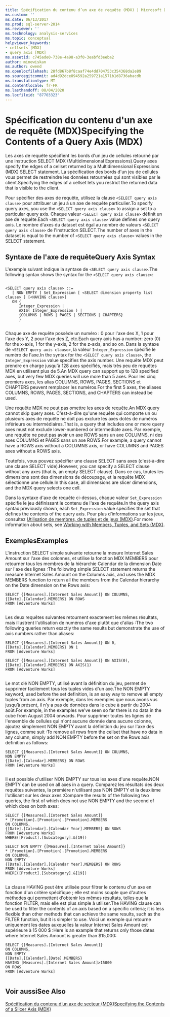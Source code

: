 ```yaml
---
title: Spécification du contenu d’un axe de requête (MDX) | Microsoft Docs
ms.custom: ''
ms.date: 06/13/2017
ms.prod: sql-server-2014
ms.reviewer: ''
ms.technology: analysis-services
ms.topic: conceptual
helpviewer_keywords:
- cellsets [MDX]
- query axis [MDX]
ms.assetid: c745ade0-738e-4a98-a3f0-3eabfd3eeba2
author: minewiskan
ms.author: owend
ms.openlocfilehash: 28fd867b8f8caaf74e4dd704753c354368da2e89
ms.sourcegitcommit: ad4d92dce894592a259721a1571b1d8736abacdb
ms.translationtype: MT
ms.contentlocale: fr-FR
ms.lasthandoff: 08/04/2020
ms.locfileid: "87703323"
---
```

# <a name="specifying-the-contents-of-a-query-axis-mdx"></a><span data-ttu-id="b1cd2-102">Spécification du contenu d'un axe de requête (MDX)</span><span class="sxs-lookup"><span data-stu-id="b1cd2-102">Specifying the Contents of a Query Axis (MDX)</span></span>
  <span data-ttu-id="b1cd2-103">Les axes de requête spécifient les bords d'un jeu de cellules retourné par une instruction SELECT MDX (Multidimensional Expressions).</span><span class="sxs-lookup"><span data-stu-id="b1cd2-103">Query axes specify the edges of a cellset returned by a Multidimensional Expressions (MDX) SELECT statement.</span></span> <span data-ttu-id="b1cd2-104">La spécification des bords d'un jeu de cellules vous permet de restreindre les données retournées qui sont visibles par le client.</span><span class="sxs-lookup"><span data-stu-id="b1cd2-104">Specifying the edges of a cellset lets you restrict the returned data that is visible to the client.</span></span>  
  
 <span data-ttu-id="b1cd2-105">Pour spécifier des axes de requête, utilisez la clause `<SELECT query axis clause>` pour attribuer un jeu à un axe de requête particulier.</span><span class="sxs-lookup"><span data-stu-id="b1cd2-105">To specify query axes, you use the `<SELECT query axis clause>` to assign a set to a particular query axis.</span></span> <span data-ttu-id="b1cd2-106">Chaque valeur `<SELECT query axis clause>` définit un axe de requête.</span><span class="sxs-lookup"><span data-stu-id="b1cd2-106">Each `<SELECT query axis clause>` value defines one query axis.</span></span> <span data-ttu-id="b1cd2-107">Le nombre d'axes du dataset est égal au nombre de valeurs `<SELECT query axis clause>` de l'instruction SELECT.</span><span class="sxs-lookup"><span data-stu-id="b1cd2-107">The number of axes in the dataset is equal to the number of `<SELECT query axis clause>` values in the SELECT statement.</span></span>  
  
## <a name="query-axis-syntax"></a><span data-ttu-id="b1cd2-108">Syntaxe de l'axe de requête</span><span class="sxs-lookup"><span data-stu-id="b1cd2-108">Query Axis Syntax</span></span>  
 <span data-ttu-id="b1cd2-109">L'exemple suivant indique la syntaxe de `<SELECT query axis clause>`.</span><span class="sxs-lookup"><span data-stu-id="b1cd2-109">The following syntax shows the syntax for the `<SELECT query axis clause>`:</span></span>  
  
```  
  
<SELECT query axis clause> ::=  
   [ NON EMPTY ] Set_Expression [ <SELECT dimension property list clause> ] [<HAVING clause>]  
   ON {  
      Integer_Expression |   
      AXIS( Integer_Expression ) |   
      {COLUMNS | ROWS | PAGES | SECTIONS | CHAPTERS}     
      }  
  
```  
  
 <span data-ttu-id="b1cd2-110">Chaque axe de requête possède un numéro : 0 pour l'axe des X, 1 pour l'axe des Y, 2 pour l'axe des Z, etc.</span><span class="sxs-lookup"><span data-stu-id="b1cd2-110">Each query axis has a number: zero (0) for the x-axis, 1 for the y-axis, 2 for the z-axis, and so on.</span></span> <span data-ttu-id="b1cd2-111">Dans la syntaxe de `<SELECT query axis clause>`, la valeur `Integer_Expression` spécifie le numéro de l'axe.</span><span class="sxs-lookup"><span data-stu-id="b1cd2-111">In the syntax for the `<SELECT query axis clause>`, the `Integer_Expression` value specifies the axis number.</span></span> <span data-ttu-id="b1cd2-112">Une requête MDX peut prendre en charge jusqu'à 128 axes spécifiés, mais très peu de requêtes MDX en utilisent plus de 5.</span><span class="sxs-lookup"><span data-stu-id="b1cd2-112">An MDX query can support up to 128 specified axes, but very few MDX queries will use more than 5 axes.</span></span> <span data-ttu-id="b1cd2-113">Pour les cinq premiers axes, les alias COLUMNS, ROWS, PAGES, SECTIONS et CHAPTERS peuvent remplacer les numéros.</span><span class="sxs-lookup"><span data-stu-id="b1cd2-113">For the first 5 axes, the aliases COLUMNS, ROWS, PAGES, SECTIONS, and CHAPTERS can instead be used.</span></span>  
  
 <span data-ttu-id="b1cd2-114">Une requête MDX ne peut pas omettre les axes de requête.</span><span class="sxs-lookup"><span data-stu-id="b1cd2-114">An MDX query cannot skip query axes.</span></span> <span data-ttu-id="b1cd2-115">C'est-à-dire qu'une requête qui comporte un ou plusieurs axes de requête ne doit pas exclure les axes dotés de numéros inférieurs ou intermédiaires.</span><span class="sxs-lookup"><span data-stu-id="b1cd2-115">That is, a query that includes one or more query axes must not exclude lower-numbered or intermediate axes.</span></span> <span data-ttu-id="b1cd2-116">Par exemple, une requête ne peut pas avoir un axe ROWS sans un axe COLUMNS, ni des axes COLUMNS et PAGES sans un axe ROWS.</span><span class="sxs-lookup"><span data-stu-id="b1cd2-116">For example, a query cannot have a ROWS axis without a COLUMNS axis, or have COLUMNS and PAGES axes without a ROWS axis.</span></span>  
  
 <span data-ttu-id="b1cd2-117">Toutefois, vous pouvez spécifier une clause SELECT sans axes (c'est-à-dire une clause SELECT vide).</span><span class="sxs-lookup"><span data-stu-id="b1cd2-117">However, you can specify a SELECT clause without any axes (that is, an empty SELECT clause).</span></span> <span data-ttu-id="b1cd2-118">Dans ce cas, toutes les dimensions sont des dimensions de découpage, et la requête MDX sélectionne une cellule.</span><span class="sxs-lookup"><span data-stu-id="b1cd2-118">In this case, all dimensions are slicer dimensions, and the MDX query selects one cell.</span></span>  
  
 <span data-ttu-id="b1cd2-119">Dans la syntaxe d'axe de requête ci-dessus, chaque valeur `Set_Expression` spécifie le jeu définissant le contenu de l'axe de requête.</span><span class="sxs-lookup"><span data-stu-id="b1cd2-119">In the query axis syntax previously shown, each `Set_Expression` value specifies the set that defines the contents of the query axis.</span></span> <span data-ttu-id="b1cd2-120">Pour plus d’informations sur les jeux, consultez [Utilisation de membres, de tuples et de jeux &#40;MDX&#41;](working-with-members-tuples-and-sets-mdx.md).</span><span class="sxs-lookup"><span data-stu-id="b1cd2-120">For more information about sets, see [Working with Members, Tuples, and Sets &#40;MDX&#41;](working-with-members-tuples-and-sets-mdx.md).</span></span>  
  
## <a name="examples"></a><span data-ttu-id="b1cd2-121">Exemples</span><span class="sxs-lookup"><span data-stu-id="b1cd2-121">Examples</span></span>  
 <span data-ttu-id="b1cd2-122">L'instruction SELECT simple suivante retourne la mesure Internet Sales Amount sur l'axe des colonnes, et utilise la fonction MDX MEMBERS pour retourner tous les membres de la hiérarchie Calendar de la dimension Date sur l'axe des lignes :</span><span class="sxs-lookup"><span data-stu-id="b1cd2-122">The following simple SELECT statement returns the measure Internet Sales Amount on the Columns axis, and uses the MDX MEMBERS function to return all the members from the Calendar hierarchy on the Date dimension on the Rows axis:</span></span>  
  
```  
SELECT {[Measures].[Internet Sales Amount]} ON COLUMNS,  
{[Date].[Calendar].MEMBERS} ON ROWS  
FROM [Adventure Works]  
  
```  
  
 <span data-ttu-id="b1cd2-123">Les deux requêtes suivantes retournent exactement les mêmes résultats, mais illustrent l'utilisation de numéros d'axe plutôt que d'alias :</span><span class="sxs-lookup"><span data-stu-id="b1cd2-123">The two following queries return exactly the same results but demonstrate the use of axis numbers rather than aliases:</span></span>  
  
```  
SELECT {[Measures].[Internet Sales Amount]} ON 0,  
{[Date].[Calendar].MEMBERS} ON 1  
FROM [Adventure Works]  
  
SELECT {[Measures].[Internet Sales Amount]} ON AXIS(0),  
{[Date].[Calendar].MEMBERS} ON AXIS(1)  
FROM [Adventure Works]  
  
```  
  
 <span data-ttu-id="b1cd2-124">Le mot clé NON EMPTY, utilisé avant la définition du jeu, permet de supprimer facilement tous les tuples vides d'un axe.</span><span class="sxs-lookup"><span data-stu-id="b1cd2-124">The NON EMPTY keyword, used before the set definition, is an easy way to remove all empty tuples from an axis.</span></span> <span data-ttu-id="b1cd2-125">Par exemple, dans les exemples que nous avons vus jusqu’à présent, il n’y a pas de données dans le cube à partir du 2004 août.</span><span class="sxs-lookup"><span data-stu-id="b1cd2-125">For example, in the examples we've seen so far there is no data in the cube from August 2004 onwards.</span></span> <span data-ttu-id="b1cd2-126">Pour supprimer toutes les lignes de l'ensemble de cellules qui n'ont aucune donnée dans aucune colonne, ajoutez simplement NON EMPTY avant la définition du jeu sur l'axe des lignes, comme suit :</span><span class="sxs-lookup"><span data-stu-id="b1cd2-126">To remove all rows from the cellset that have no data in any column, simply add NON EMPTY before the set on the Rows axis definition as follows:</span></span>  
  
```  
SELECT {[Measures].[Internet Sales Amount]} ON COLUMNS,  
NON EMPTY  
{[Date].[Calendar].MEMBERS} ON ROWS  
FROM [Adventure Works]  
  
```  
  
 <span data-ttu-id="b1cd2-127">Il est possible d'utiliser NON EMPTY sur tous les axes d'une requête.</span><span class="sxs-lookup"><span data-stu-id="b1cd2-127">NON EMPTY can be used on all axes in a query.</span></span> <span data-ttu-id="b1cd2-128">Comparez les résultats des deux requêtes suivantes, la première n'utilisant pas NON EMPTY et la deuxième l'utilisant sur les deux axes :</span><span class="sxs-lookup"><span data-stu-id="b1cd2-128">Compare the results of the following two queries, the first of which does not use NON EMPTY and the second of which does on both axes:</span></span>  
  
```  
SELECT {[Measures].[Internet Sales Amount]}   
* [Promotion].[Promotion].[Promotion].MEMBERS  
ON COLUMNS,  
{[Date].[Calendar].[Calendar Year].MEMBERS} ON ROWS  
FROM [Adventure Works]  
WHERE([Product].[Subcategory].&[19])  
  
SELECT NON EMPTY {[Measures].[Internet Sales Amount]}   
* [Promotion].[Promotion].[Promotion].MEMBERS  
ON COLUMNS,  
NON EMPTY  
{[Date].[Calendar].[Calendar Year].MEMBERS} ON ROWS  
FROM [Adventure Works]  
WHERE([Product].[Subcategory].&[19])  
  
```  
  
 <span data-ttu-id="b1cd2-129">La clause HAVING peut être utilisée pour filtrer le contenu d'un axe en fonction d'un critère spécifique ; elle est moins souple que d'autres méthodes qui permettent d'obtenir les mêmes résultats, telles que la fonction FILTER, mais elle est plus simple à utiliser.</span><span class="sxs-lookup"><span data-stu-id="b1cd2-129">The HAVING clause can be used to filter the contents of an axis based on a specific criteria; it is less flexible than other methods that can achieve the same results, such as the FILTER function, but it is simpler to use.</span></span> <span data-ttu-id="b1cd2-130">Voici un exemple qui retourne uniquement les dates auxquelles la valeur Internet Sales Amount est supérieure à 15 000 $ :</span><span class="sxs-lookup"><span data-stu-id="b1cd2-130">Here is an example that returns only those dates where Internet Sales Amount is greater than $15,000:</span></span>  
  
```  
SELECT {[Measures].[Internet Sales Amount]}   
ON COLUMNS,  
NON EMPTY  
{[Date].[Calendar].[Date].MEMBERS}   
HAVING [Measures].[Internet Sales Amount]>15000  
ON ROWS  
FROM [Adventure Works]  
  
```  
  
## <a name="see-also"></a><span data-ttu-id="b1cd2-131">Voir aussi</span><span class="sxs-lookup"><span data-stu-id="b1cd2-131">See Also</span></span>  
 [<span data-ttu-id="b1cd2-132">Spécification du contenu d’un axe de secteur &#40;MDX&#41;</span><span class="sxs-lookup"><span data-stu-id="b1cd2-132">Specifying the Contents of a Slicer Axis &#40;MDX&#41;</span></span>](mdx-query-and-slicer-axes-specify-the-contents-of-a-slicer-axis.md)  
  
  
